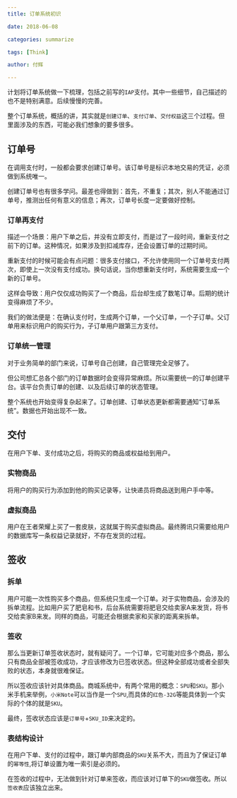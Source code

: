 ```yaml
---
title: 订单系统初识

date: 2018-06-08

categories: summarize

tags: [Think]

author: 付辉

---
```


计划将订单系统做一下梳理，包括之前写的`IAP`支付。其中一些细节，自己描述的也不是特别满意。后续慢慢的完善。

整个订单系统，概括的讲，其实就是`创建订单`、`支付订单`、`交付权益`这三个过程。但里面涉及的东西，可能必我们想象的要多很多。

## 订单号

在调用支付时，一般都会要求创建订单号。该订单号是标识本地交易的凭证，必须做到系统唯一。

创建订单号也有很多学问。最差也得做到：首先，不重复；其次，别人不能通过订单号，推测出任何有意义的信息；再次，订单号长度一定要做好控制。

### 订单再支付

描述一个场景：用户下单之后，并没有立即支付，而是过了一段时间，重新支付之前下的订单。这种情况，如果涉及到扣减库存，还会设置订单的过期时间。

重新支付的时候可能会有点问题：很多支付接口，不允许使用同一个订单号支付两次，即使上一次没有支付成功。换句话说，当你想重新支付时，系统需要生成一个新的订单号。

这样会导致：用户仅仅成功购买了一个商品，后台却生成了数笔订单。后期的统计变得麻烦了不少。

我们的做法便是：在确认支付时，生成两个订单，一个父订单，一个子订单。父订单用来标识用户的购买行为，子订单用户跟第三方支付。

### 订单统一管理

对于业务简单的部门来说，订单号自己创建，自己管理完全足够了。

但公司想汇总各个部门的订单数据时会变得异常麻烦。所以需要统一的订单创建平台。该平台负责订单的创建、以及后续订单的状态管理。

整个系统也开始变得复杂起来了。订单创建、订单状态更新都需要通知“订单系统”。数据也开始出现不一致。

## 交付

在用户下单、支付成功之后，将购买的商品或权益给到用户。

### 实物商品

将用户的购买行为添加到他的购买记录等，让快递员将商品送到用户手中等。

### 虚拟商品

用户在王者荣耀上买了一套皮肤，这就属于购买虚拟商品。最终腾讯只需要给用户的数据库写一条权益记录就好，不存在发货的过程。

## 签收

### 拆单

用户可能一次性购买多个商品，但系统只生成一个订单。对于实物商品，会涉及的拆单流程。比如用户买了肥皂和书，后台系统需要将肥皂交给卖家A来发货，将书交给卖家B来发。同样的商品，可能还会根据卖家和买家的距离来拆单。

### 签收

那么当更新订单签收状态时，就有疑问了。一个订单，它可能对应多个商品，那么只有商品全部被签收成功，才应该修改为已签收状态。但这种全部成功或者全部失败的状态，本身就很难保证。

所以签收应该针对具体商品。商城系统中，有两个常用的概念：`SPU`和`SKU`。那小米手机来举例，`小米Note`可以当作是一个`SPU`,而具体的`红色-32G`等能具体到一个实际的个体的就是`SKU`。

最终，签收状态应该是`订单号`+`SKU_ID`来决定的。

### 表结构设计

在用户下单、支付的过程中，跟订单内部商品的`SKU`关系不大，而且为了保证订单的`幂等性`,将订单设置为唯一索引是必须的。

在签收的过程中，无法做到针对订单来签收，而应该对订单下的`SKU`做签收。所以`签收表`应该独立出来。


